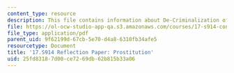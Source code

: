 ```yaml
---
content_type: resource
description: This file contains information about De-Criminalization of prostitution.
file: https://ol-ocw-studio-app-qa.s3.amazonaws.com/courses/17-s914-conversations-you-cant-have-on-campus-race-ethnicity-gender-and-identity-spring-2012/25fd83187d00ce7269db62b815b33a06_MIT17_S914S12_pros3.pdf
file_type: application/pdf
parent_uid: 9f62199d-67cb-5e70-d4a8-6310fb34afe5
resourcetype: Document
title: '17.S914 Reflection Paper: Prostitution'
uid: 25fd8318-7d00-ce72-69db-62b815b33a06
---
```

